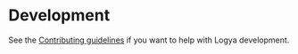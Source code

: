 # Development

See the [Contributing
guidelines](https://github.com/yaph/logya/blob/master/CONTRIBUTING.rst)
if you want to help with Logya development.
